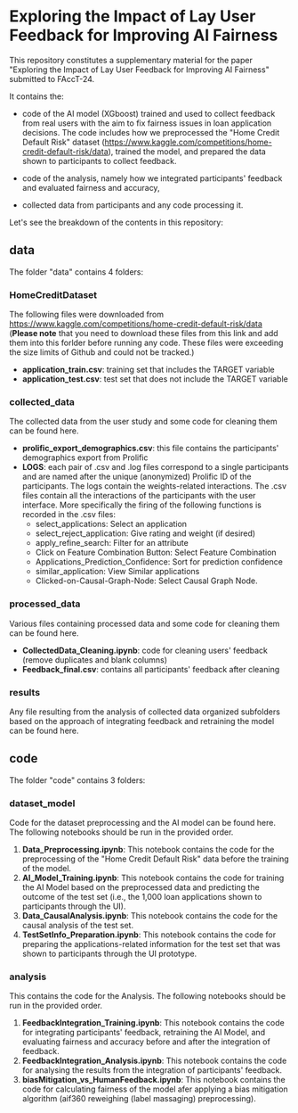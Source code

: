 # Exploring the Impact of Lay User Feedback for Improving AI Fairness
This repository constitutes a supplementary material for the paper "Exploring the Impact of Lay User Feedback for Improving AI Fairness" submitted to FAccT-24.

It contains the:

- code of the AI model (XGboost) trained and used to collect feedback from real users with the aim to fix fairness issues in loan application decisions. The code includes how we preprocessed the "Home Credit Default Risk" dataset (https://www.kaggle.com/competitions/home-credit-default-risk/data), trained the model, and prepared the data shown to participants to collect feedback.
  
- code of the analysis, namely how we integrated participants' feedback and evaluated fairness and accuracy,

- collected data from participants and any code processing it.

Let's see the breakdown of the contents in this repository: 
## data
The folder "data" contains 4 folders:

### HomeCreditDataset
The following files were downloaded from https://www.kaggle.com/competitions/home-credit-default-risk/data (**Please note** that you need to download these files from this link and add them into this forlder before running any code. These files were exceeding the size limits of Github and could not be tracked.)
- **application_train.csv**: training set that includes the TARGET variable
- **application_test.csv**: test set that does not include the TARGET variable

### collected_data 
The collected data from the user study and some code for cleaning them can be found here.
- **prolific_export_demographics.csv**: this file contains the participants' demographics export from Prolific
- **LOGS**: each pair of .csv and .log files correspond to a single participants and are named after the unique (anonymized) Prolific ID of the participants. The logs contain the weights-related interactions. The .csv files contain all the interactions of the participants with the user interface. More specifically the firing of the following functions is recorded in the .csv files:
    - select\_applications:  Select an application
    - select\_reject\_application: Give rating and weight (if desired)
    - apply\_refine\_search: Filter for an attribute
    - Click on Feature Combination Button: Select Feature Combination
    - Applications\_Prediction\_Confidence: Sort for prediction confidence
    - similar\_application: View Similar applications
    - Clicked-on-Causal-Graph-Node: Select Causal Graph Node.

### processed_data
Various files containing processed data and some code for cleaning them can be found here.
- **CollectedData_Cleaning.ipynb**: code for cleaning users' feedback (remove duplicates and blank columns)
- **Feedback_final.csv**: contains all participants' feedback after cleaning

### results
Any file resulting from the analysis of collected data organized subfolders based on the approach of integrating feedback and retraining the model can be found here.

## code
The folder "code" contains 3 folders: 

### dataset_model
Code for the dataset preprocessing and the AI model can be found here. The following notebooks should be run in the provided order.

1. **Data_Preprocessing.ipynb**: This notebook contains the code for the preprocessing of the "Home Credit Default Risk" data before the training of the model.
2. **AI_Model_Training.ipynb**: This notebook contains the code for training the AI Model based on the preprocessed data and predicting the outcome of the test set (i.e., the 1,000 loan applications shown to participants through the UI).
3. **Data_CausalAnalysis.ipynb**: This notebook contains the code for the causal analysis of the test set.
4. **TestSetInfo_Preparation.ipynb**: This notebook contains the code for preparing the applications-related information for the test set that was shown to participants through the UI prototype.

### analysis
This contains the code for the Analysis. The following notebooks should be run in the provided order.

1. **FeedbackIntegration_Training.ipynb**: This notebook contains the code for integrating participants' feedback, retraining the AI Model, and evaluating fairness and accuracy before and after the integration of feedback.  
2. **FeedbackIntegration_Analysis.ipynb**: This notebook contains the code for analysing the results from the integration of participants' feedback.
3. **biasMitigation_vs_HumanFeedback.ipynb**: This notebook contains the code for calculating fairness of the model afer applying a bias mitigation algorithm (aif360 reweighing (label massaging) preprocessing).

